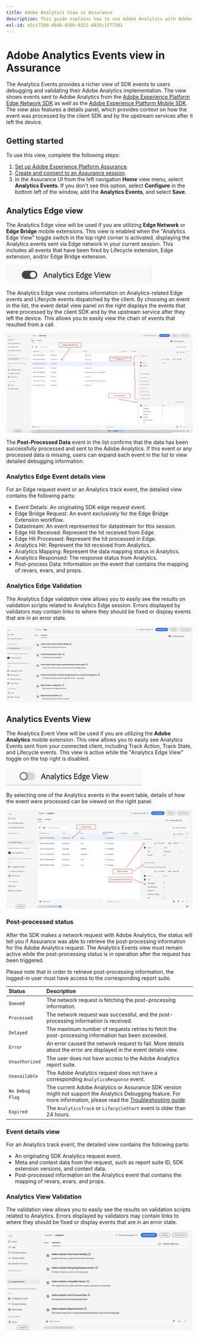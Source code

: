 ```yaml
---
title: Adobe Analytics View in Assurance
description: This guide explains how to use Adobe Analytics with Adobe Experience Platform Assurance.
exl-id: e5cc72b0-d6d6-430b-9321-4835c1f77581
---
```

# Adobe Analytics Events view in Assurance

The Analytics Events provides a richer view of SDK events to users debugging and validating their Adobe Analytics implementation. The view shows events sent to Adobe Analytics from the [Adobe Experience Platform Edge Network SDK](https://developer.adobe.com/client-sdks/edge/edge-network/) as well as the [Adobe Experience Platform Mobile SDK](https://developer.adobe.com/client-sdks/solution/adobe-analytics/). The view also features a details panel, which provides context on how the event was processed by the client SDK and by the upstream services after it left the device.

## Getting started

To use this view, complete the following steps:

1. [Set up Adobe Experience Platform Assurance](../tutorials/implement-assurance.md).
2. [Create and connect to an Assurance session](../tutorials/using-assurance.md).
3. In the Assurance UI from the left navigation **Home** view menu, select **Analytics Events**. If you don't see this option, select **Configure** in the bottom left of the window, add the **Analytics Events**, and select **Save**.

## Analytics Edge view

The Analytics Edge view will be used if you are utilizing **Edge Network** or **Edge Bridge** mobile extensions. This view is enabled when the "Analytics Edge View" toggle switch in the top right corner is activated, displaying the Analytics events sent via Edge network in your current session. This includes all events that have been fired by Lifecycle extension, Edge extension, and/or Edge Bridge extension.

![An image that shows toggle which switched to Analytics Edge View.](./images/adobe-analytics/edge-analytics-view-toggle.png)

The Analytics Edge view contains information on Analytics-related Edge events and Lifecycle events dispatched by the client. By choosing an event in the list, the event detail view panel on the right displays the events that were processed by the client SDK and by the upstream service after they left the device. This allows you to easily view the chain of events that resulted from a call.

![An image demonstrating different components in the Analytics Edge View for the Edge Bridge scenario.](./images/adobe-analytics/edgebridge-analytics-events.png)

The **Post-Processed Data** event in the list confirms that the data has been successfully processed and sent to the Adobe Analytics. If this event or any processed data is missing, users can expand each event in the list to view detailed debugging information.

### Analytics Edge Event details view

For an Edge request event or an Analytics track event, the detailed view contains the following parts:

* Event Details: An originating SDK edge request event.
* Edge Bridge Request: An event exclusively for the Edge Bridge Extension workflow.
* Datastream: An event represented for datastream for this session.
* Edge Hit Received: Represent the hit received from Edge.
* Edge Hit Processed: Represent the hit processed in Edge.
* Analytics Hit: Represent the hit received from Analytics.
* Analytics Mapping: Represent the data mapping status in Analytics.
* Analytics Responsed: The response status from Analytics. 
* Post-process Data: Information on the event that contains the mapping of revars, evars, and props.

### Analytics Edge Validation

The Analytics Edge validation view allows you to easily see the results on validation scripts related to Analytics Edge session. Errors displayed by validators may contain links to where they should be fixed or display events that are in an error state.

![An image that shows the validators tab in the Analytics Edge view.](./images/adobe-analytics/edge-analytics-validation-view.png)

## Analytics Events View

The Analytics Event View will be used if you are utilizing the **Adobe Analytics** mobile extension. This view allows you to easily see Analytics Events sent from your connected client, including Track Action, Track State, and Lifecycle events. This view is active while the "Analytics Edge View" toggle on the top right is disabled.

![An image that shows toggle which switched to Analytics View.](./images/adobe-analytics/direct-analytics-view-toggle-button.png)

By selecting one of the Analytics events in the event table, details of how the event were processed can be viewed on the right panel.

![An image demonstrating different components in the Analytics Events View.](./images/adobe-analytics/analytics-events.png)

### Post-processed status

After the SDK makes a network request with Adobe Analytics, the status will tell you if Assurance was able to retrieve the post-processing information for the Adobe Analytics request. The Analytics Events view must remain active while the post-processing status is in operation after the request has been triggered.

Please note that in order to retrieve post-processing information, the logged-in user must have access to the corresponding report suite.

| Status | Description |
| :----- | :---------- |
| `Queued` | The network request is fetching the post-processing information. |
| `Processed` | The network request was successful, and the post-processing information is received. |
| `Delayed` | The maximum number of requests retries to fetch the post-processing information has been exceeded. |
| `Error` | An error caused the network request to fail. More details about the error are displayed in the event details view. |
| `Unauthorized` | The user does not have access to the Adobe Analytics report suite. |
| `Unavailable` | The Adobe Analytics request does not have a corresponding `AnalyticsResponse` event. |
| `No Debug Flag` | The current Adobe Analytics or Assurance SDK version might not support the Analytics Debugging feature. For more information, please read the [Troubleshooting guide](../troubleshooting.md). |
| `Expired` | The `AnalyticsTrack` or `LifecycleStart` event is older than 24 hours. |

### Event details view

For an Analytics track event, the detailed view contains the following parts:

* An originating SDK Analytics request event.
* Meta and context data from the request, such as report suite ID, SDK extension versions, and context data.
* Post-processed information on the Analytics event that contains the mapping of revars, evars, and props.

### Analytics View Validation

The validation view allows you to easily see the results on validation scripts related to Analytics. Errors displayed by validators may contain links to where they should be fixed or display events that are in an error state.

![An image that shows the validators tab in the Analytics view.](./images/adobe-analytics/analytics-validation-view.png)